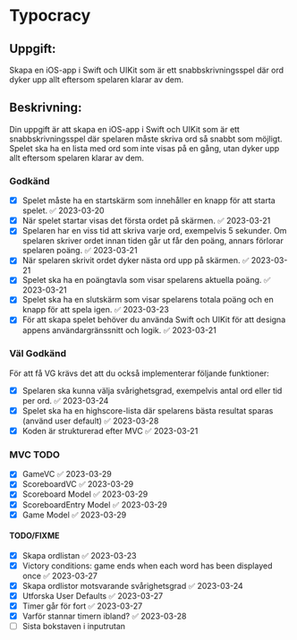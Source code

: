 # Typocracy

## Uppgift: 
Skapa en iOS-app i Swift och UIKit som är ett snabbskrivningsspel där ord dyker upp allt eftersom spelaren klarar av dem.

## Beskrivning:
Din uppgift är att skapa en iOS-app i Swift och UIKit som är ett snabbskrivningsspel där spelaren måste skriva ord så snabbt som möjligt. Spelet ska ha en lista med ord som inte visas på en gång, utan dyker upp allt eftersom spelaren klarar av dem.

### Godkänd
- [x] Spelet måste ha en startskärm som innehåller en knapp för att starta spelet. ✅ 2023-03-20
- [x] När spelet startar visas det första ordet på skärmen. ✅ 2023-03-21
- [x] Spelaren har en viss tid att skriva varje ord, exempelvis 5 sekunder. Om spelaren skriver ordet innan tiden går ut får den poäng, annars förlorar spelaren poäng. ✅ 2023-03-21
- [x] När spelaren skrivit ordet dyker nästa ord upp på skärmen. ✅ 2023-03-21
- [x] Spelet ska ha en poängtavla som visar spelarens aktuella poäng. ✅ 2023-03-21
- [x] Spelet ska ha en slutskärm som visar spelarens totala poäng och en knapp för att spela igen. ✅ 2023-03-23
- [x] För att skapa spelet behöver du använda Swift och UIKit för att designa appens användargränssnitt och logik. ✅ 2023-03-21

### Väl Godkänd
För att få VG krävs det att du också implementerar följande funktioner:
- [x] Spelaren ska kunna välja svårighetsgrad, exempelvis antal ord eller tid per ord. ✅ 2023-03-24
- [x] Spelet ska ha en highscore-lista där spelarens bästa resultat sparas (använd user default) ✅ 2023-03-28
- [x] Koden är strukturerad efter MVC ✅ 2023-03-21

### MVC TODO
- [x] GameVC ✅ 2023-03-29
- [x] ScoreboardVC ✅ 2023-03-29
- [x] Scoreboard Model ✅ 2023-03-29
- [x] ScoreboardEntry Model ✅ 2023-03-29
- [x] Game Model ✅ 2023-03-29

#### TODO/FIXME
- [x] Skapa ordlistan ✅ 2023-03-23
- [x] Victory conditions: game ends when each word has been displayed once ✅ 2023-03-27
- [x] Skapa ordlistor motsvarande svårighetsgrad ✅ 2023-03-24
- [x] Utforska User Defaults ✅ 2023-03-27
- [x] Timer går för fort ✅ 2023-03-27
- [x] Varför stannar timern ibland? ✅ 2023-03-28
- [ ] Sista bokstaven i inputrutan
